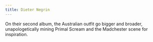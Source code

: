 ```yaml
---
title: Dieter Negrin
---
```

On their second album, the Australian outfit 
go bigger and broader, unapologetically mining 
Primal Scream and the Madchester scene for inspiration.